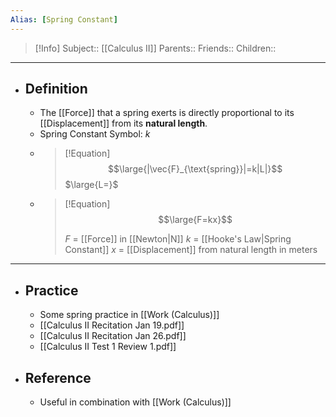 ```yaml
---
Alias: [Spring Constant]
---
```

> [!Info]
> Subject:: [[Calculus II]]
> Parents:: 
> Friends:: 
> Children:: 
---
- ## Definition
	- The [[Force]] that a spring exerts is directly proportional to its [[Displacement]] from its **natural length**.
	- Spring Constant Symbol: $k$
	- > [!Equation]
	  > $$\large{|\vec{F}_{\text{spring}}|=k|L|}$$
	  > $\large{L=}$
	- > [!Equation]
	  > $$\large{F=kx}$$
	  > 
	  > $F$ = [[Force]] in [[Newton|N]]
	  > $k$ = [[Hooke's Law|Spring Constant]]
	  > $x$ = [[Displacement]] from natural length in meters
---
- ## Practice
	- Some spring practice in [[Work (Calculus)]]
	- [[Calculus II Recitation Jan 19.pdf]]
	- [[Calculus II Recitation Jan 26.pdf]]
	- [[Calculus II Test 1 Review 1.pdf]]
- ## Reference
	- Useful in combination with [[Work (Calculus)]]
